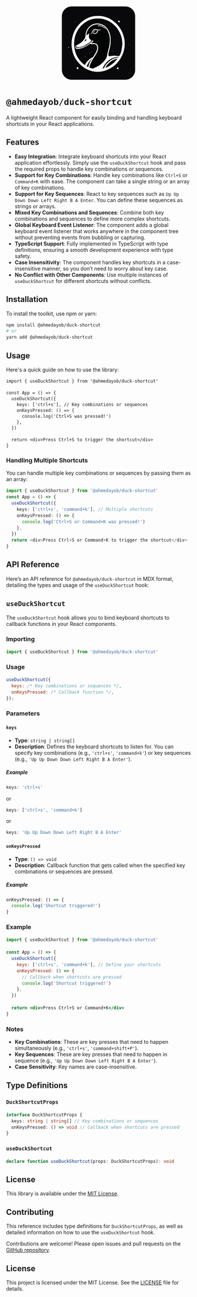 <p align="center">
  <img src="./public/logo.png" alt="Duck UI Logo" width="200"/>
</p>

# `@ahmedayob/duck-shortcut`

A lightweight React component for easily binding and handling keyboard shortcuts in your React applications.

## Features

- **Easy Integration**: Integrate keyboard shortcuts into your React application effortlessly. Simply use the `useDuckShortcut` hook and pass the required props to handle key combinations or sequences.
- **Support for Key Combinations**: Handle key combinations like `Ctrl+S` or `Command+K` with ease. The component can take a single string or an array of key combinations.
- **Support for Key Sequences**: React to key sequences such as `Up Up Down Down Left Right B A Enter`. You can define these sequences as strings or arrays.
- **Mixed Key Combinations and Sequences**: Combine both key combinations and sequences to define more complex shortcuts.
- **Global Keyboard Event Listener**: The component adds a global keyboard event listener that works anywhere in the component tree without preventing events from bubbling or capturing.
- **TypeScript Support**: Fully implemented in TypeScript with type definitions, ensuring a smooth development experience with type safety.
- **Case Insensitivity**: The component handles key shortcuts in a case-insensitive manner, so you don’t need to worry about key case.
- **No Conflict with Other Components**: Use multiple instances of `useDuckShortcut` for different shortcuts without conflicts.

## Installation

To install the toolkit, use npm or yarn:

```bash
npm install @ahmedayob/duck-shortcut
# or
yarn add @ahmedayob/duck-shortcut
```

## Usage

Here's a quick guide on how to use the library:

```tsx
import { useDuckShortcut } from '@ahmedayob/duck-shortcut'

const App = () => {
  useDuckShortcut({
    keys: ['ctrl+s'], // Key combinations or sequences
    onKeysPressed: () => {
      console.log('Ctrl+S was pressed!')
    },
  })

  return <div>Press Ctrl+S to trigger the shortcut</div>
}
```

### Handling Multiple Shortcuts

You can handle multiple key combinations or sequences by passing them as an array:

```typescript
import { useDuckShortcut } from '@ahmedayob/duck-shortcut'
const App = () => {
  useDuckShortcut({
    keys: ['ctrl+s', 'command+k'], // Multiple shortcuts
    onKeysPressed: () => {
      console.log('Ctrl+S or Command+K was pressed!')
    },
  })
  return <div>Press Ctrl+S or Command+K to trigger the shortcut</div>
}
```

## API Reference

Here’s an API reference for `@ahmedayob/duck-shortcut` in MDX format, detailing the types and usage of the `useDuckShortcut` hook:

## `useDuckShortcut`

The `useDuckShortcut` hook allows you to bind keyboard shortcuts to callback functions in your React components.

### Importing

```jsx
import { useDuckShortcut } from '@ahmedayob/duck-shortcut'
```

### Usage

```jsx
useDuckShortcut({
  keys: /* Key combinations or sequences */,
  onKeysPressed: /* Callback function */,
});
```

### Parameters

#### `keys`

- **Type**: `string | string[]`
- **Description**: Defines the keyboard shortcuts to listen for. You can specify key combinations (e.g., `'ctrl+s'`, `'command+k'`) or key sequences (e.g., `'Up Up Down Down Left Right B A Enter'`).

##### Example

```jsx
keys: 'ctrl+s'
```

or

```jsx
keys: ['ctrl+s', 'command+k']
```

or

```jsx
keys: 'Up Up Down Down Left Right B A Enter'
```

#### `onKeysPressed`

- **Type**: `() => void`
- **Description**: Callback function that gets called when the specified key combinations or sequences are pressed.

##### Example

```jsx
onKeysPressed: () => {
  console.log('Shortcut triggered!')
}
```

### Example

```jsx
import { useDuckShortcut } from '@ahmedayob/duck-shortcut'

const App = () => {
  useDuckShortcut({
    keys: ['ctrl+s', 'command+k'], // Define your shortcuts
    onKeysPressed: () => {
      // Callback when shortcuts are pressed
      console.log('Shortcut triggered!')
    },
  })

  return <div>Press Ctrl+S or Command+K</div>
}
```

### Notes

- **Key Combinations**: These are key presses that need to happen simultaneously (e.g., `'ctrl+s'`, `'command+shift+P'`).
- **Key Sequences**: These are key presses that need to happen in sequence (e.g., `'Up Up Down Down Left Right B A Enter'`).
- **Case Sensitivity**: Key names are case-insensitive.

## Type Definitions

### `DuckShortcutProps`

```typescript
interface DuckShortcutProps {
  keys: string | string[] // Key combinations or sequences
  onKeysPressed: () => void // Callback when shortcuts are pressed
}
```

### `useDuckShortcut`

```typescript
declare function useDuckShortcut(props: DuckShortcutProps): void
```

## License

This library is available under the [MIT License](LICENSE).

## Contributing

This reference includes type definitions for `DuckShortcutProps`, as well as detailed information on how to use the `useDuckShortcut` hook.

Contributions are welcome! Please open issues and pull requests on the [GitHub repository](https://github.com/TheDuckUI/shortcut).

## License

This project is licensed under the MIT License. See the [LICENSE](./LICENSE) file for details.
